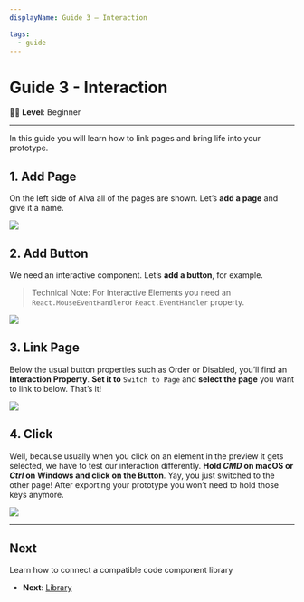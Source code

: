 ```yaml
---
displayName: Guide 3 – Interaction

tags:
  - guide
---
```


# Guide 3 - Interaction

:woman_student: **Level**: Beginner

---

In this guide you will learn how to link pages and bring life into your prototype.

## 1. Add Page
On the left side of Alva all of the pages are shown. Let’s **add a page** and give it a name.

![](https://media.meetalva.io/guides/guide-03-01.gif)

## 2. Add Button
We need an interactive component. Let’s **add a button**, for example.

> Technical Note: For Interactive Elements you need an `React.MouseEventHandler`or `React.EventHandler` property.


![](https://media.meetalva.io/guides/guide-03-02.gif)

## 3. Link Page
Below the usual button properties such as Order or Disabled, you’ll find an **Interaction Property**. **Set it to** `Switch to Page` and **select the page** you want to link to below. That’s it!

![](https://media.meetalva.io/guides/guide-03-03.gif)

## 4. Click
Well, because usually when you click on an element in the preview it gets selected, we have to test our interaction differently. **Hold *CMD* on macOS or *Ctrl* on Windows and click on the Button**. Yay, you just switched to the other page! After exporting your prototype you won’t need to hold those keys anymore.

![](https://media.meetalva.io/guides/guide-03-04.gif)

---

## Next

Learn how to connect a compatible code component library
* **Next**: [Library](./doc/docs/guides/library?guides-enabled=true)
